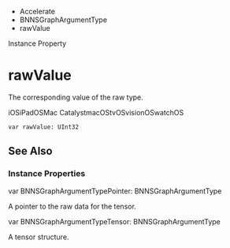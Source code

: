

- Accelerate
- BNNSGraphArgumentType
-  rawValue 

Instance Property

# rawValue

The corresponding value of the raw type.

iOSiPadOSMac CatalystmacOStvOSvisionOSwatchOS

``` source
var rawValue: UInt32
```

## See Also

### Instance Properties

var BNNSGraphArgumentTypePointer: BNNSGraphArgumentType

A pointer to the raw data for the tensor.

var BNNSGraphArgumentTypeTensor: BNNSGraphArgumentType

A tensor structure.


